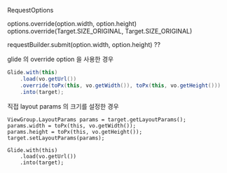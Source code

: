 


RequestOptions

options.override(option.width, option.height)
options.override(Target.SIZE_ORIGINAL, Target.SIZE_ORIGINAL)


requestBuilder.submit(option.width, option.height) ??


glide 의 override option 을 사용한 경우
```java
Glide.with(this)  
	.load(vo.getUrl())  
    .override(toPx(this, vo.getWidth()), toPx(this, vo.getHeight()))
    .into(target);
```

직접 layout params 의 크기를 설정한 경우
```
ViewGroup.LayoutParams params = target.getLayoutParams();  
params.width = toPx(this, vo.getWidth());  
params.height = toPx(this, vo.getHeight());  
target.setLayoutParams(params);  
  
Glide.with(this)  
	.load(vo.getUrl())  
    .into(target);
```

<!--stackedit_data:
eyJoaXN0b3J5IjpbODA5MzI5NDY5LC05MDgyMTUwNjAsLTU4MT
g5MDhdfQ==
-->
